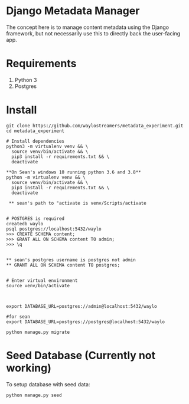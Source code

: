 # Django Metadata Manager

The concept here is to manage content metadata using the Django framework, but not necessarily use this to directly back the user-facing app.

# Requirements
1. Python 3
2. Postgres

# Install
```
git clone https://github.com/waylostreamers/metadata_experiment.git
cd metadata_experiment

# Install dependencies
python3 -m virtualenv venv && \
  source venv/bin/activate && \
  pip3 install -r requirements.txt && \
  deactivate
  
**On Sean's windows 10 running python 3.6 and 3.8**
python -m virtualenv venv && \
  source venv/bin/activate && \
  pip3 install -r requirements.txt && \
  deactivate  
  
 ** sean's path to "activate is venv/Scripts/activate
  

# POSTGRES is required
createdb waylo
psql postgres://localhost:5432/waylo
>>> CREATE SCHEMA content;
>>> GRANT ALL ON SCHEMA content TO admin;
>>> \q


** sean's postgres username is postgres not admin 
** GRANT ALL ON SCHEMA content TO postgres;


# Enter virtual environment
source venv/bin/activate



export DATABASE_URL=postgres://admin@localhost:5432/waylo

#for sean
export DATABASE_URL=postgres://postgres@localhost:5432/waylo

python manage.py migrate
```

# Seed Database (Currently not working)

To setup database with seed data:
```
python manage.py seed
```
